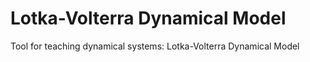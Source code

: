 # Lotka-Volterra Dynamical Model 

Tool for teaching dynamical systems: Lotka-Volterra Dynamical Model 
